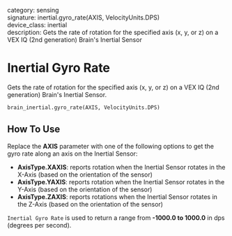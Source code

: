 category: sensing  
signature: inertial.gyro_rate(AXIS, VelocityUnits.DPS)  
device_class: inertial  
description: Gets the rate of rotation for the specified axis (x, y, or z) on a VEX IQ (2nd generation) Brain's Inertial Sensor  

# Inertial Gyro Rate

Gets the rate of rotation for the specified axis (x, y, or z) on a VEX IQ (2nd generation) Brain's Inertial Sensor.

```python
brain_inertial.gyro_rate(AXIS, VelocityUnits.DPS)
```

## How To Use

Replace the **AXIS** parameter with one of the following options to get the gyro rate along an axis on the Inertial Sensor:

* **AxisType.XAXIS**: reports rotation when the Inertial Sensor rotates in the X-Axis (based on the orientation of the sensor)
* **AxisType.YAXIS**: reports rotation when the Inertial Sensor rotates in the Y-Axis (based on the orientation of the sensor)
* **AxisType.ZAXIS**: reports rotations when the Inertial Sensor rotates in the Z-Axis (based on the orientation of the sensor)

`Inertial Gyro Rate` is used to return a range from **-1000.0 to 1000.0** in dps (degrees per second). 

<advanced>
</advanced>

